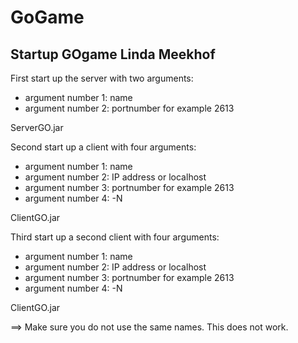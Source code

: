 # GoGame

Startup GOgame Linda Meekhof
-------------------------------

First start up the server with two arguments:
- argument number 1: name
- argument number 2: portnumber for example 2613

ServerGO.jar

Second start up a client with four arguments:
- argument number 1: name
- argument number 2: IP address or localhost
- argument number 3: portnumber for example 2613
- argument number 4: -N

ClientGO.jar 

Third start up a second client with four arguments:
- argument number 1: name
- argument number 2: IP address or localhost
- argument number 3: portnumber for example 2613
- argument number 4: -N

ClientGO.jar 

==> Make sure you do not use the same names. This does not work.
